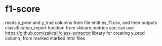 # f1-score

reads y_pred and y_true columns from file entities_f1.csv, and then outputs classification_report function from sklearn.metrics
you can use https://github.com/zakcali/class-extractor library for creating y_pred column, from marked marked html files
